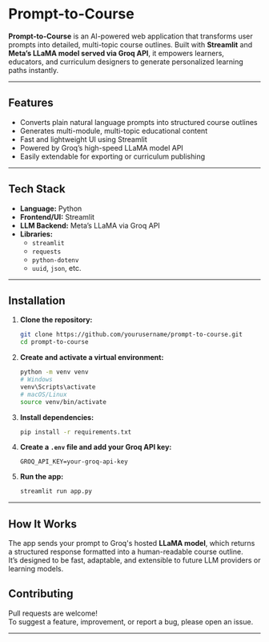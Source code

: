 # Prompt-to-Course 

**Prompt-to-Course** is an AI-powered web application that transforms user prompts into detailed, multi-topic course outlines. Built with **Streamlit** and **Meta’s LLaMA model served via Groq API**, it empowers learners, educators, and curriculum designers to generate personalized learning paths instantly.

---

## Features

-  Converts plain natural language prompts into structured course outlines  
-  Generates multi-module, multi-topic educational content  
-  Fast and lightweight UI using Streamlit  
-  Powered by Groq’s high-speed LLaMA model API  
-  Easily extendable for exporting or curriculum publishing  

---

## Tech Stack

- **Language:** Python  
- **Frontend/UI:** Streamlit  
- **LLM Backend:** Meta’s LLaMA via Groq API  
- **Libraries:**  
  - `streamlit`  
  - `requests`  
  - `python-dotenv`  
  - `uuid`, `json`, etc.  

---

##  Installation

1. **Clone the repository:**
   ```bash
   git clone https://github.com/yourusername/prompt-to-course.git
   cd prompt-to-course
   ```

2. **Create and activate a virtual environment:**
   ```bash
   python -m venv venv
   # Windows
   venv\Scripts\activate
   # macOS/Linux
   source venv/bin/activate
   ```

3. **Install dependencies:**
   ```bash
   pip install -r requirements.txt
   ```

4. **Create a `.env` file and add your Groq API key:**
   ```
   GROQ_API_KEY=your-groq-api-key
   ```

5. **Run the app:**
   ```bash
   streamlit run app.py
   ```

---

## How It Works

The app sends your prompt to Groq's hosted **LLaMA model**, which returns a structured response formatted into a human-readable course outline.  
It’s designed to be fast, adaptable, and extensible to future LLM providers or learning models.


## Contributing

Pull requests are welcome!  
To suggest a feature, improvement, or report a bug, please open an issue.

---


